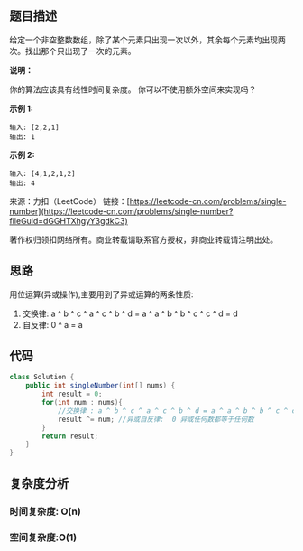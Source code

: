 ## 题目描述

给定一个非空整数数组，除了某个元素只出现一次以外，其余每个元素均出现两次。找出那个只出现了一次的元素。

**说明：**

你的算法应该具有线性时间复杂度。 你可以不使用额外空间来实现吗？

**示例 1:**

```shell
输入: [2,2,1]
输出: 1
```
**示例 2:**
```shell
输入: [4,1,2,1,2]
输出: 4
```
来源：力扣（LeetCode）
链接：[https://leetcode-cn.com/problems/single-number](https://leetcode-cn.com/problems/single-number?fileGuid=dGGHTXhgyY3gdkC3)

著作权归领扣网络所有。商业转载请联系官方授权，非商业转载请注明出处。

## 思路

用位运算(异或操作),主要用到了异或运算的两条性质:

1. 交换律: a ^ b ^ c ^ a ^ c ^ b ^ d = a ^ a ^ b ^ b ^ c ^ c ^ d = d
2. 自反律: 0 ^ a = a
## 代码

```java
class Solution {
    public int singleNumber(int[] nums) {
        int result = 0;
        for(int num : nums){
            //交换律 : a ^ b ^ c ^ a ^ c ^ b ^ d = a ^ a ^ b ^ b ^ c ^ c ^ d = d
            result ^= num; //异或自反律:  0 异或任何数都等于任何数 
        }
        return result;
    }
}
```
## 复杂度分析

### 时间复杂度: O(n)

### 空间复杂度:O(1)


